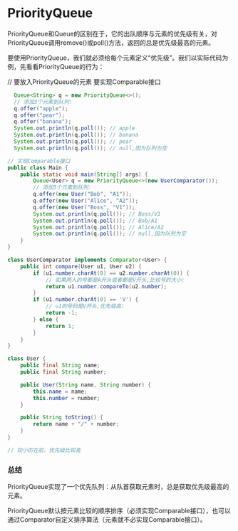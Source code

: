 # PriorityQueue 

PriorityQueue和Queue的区别在于，它的出队顺序与元素的优先级有关，对PriorityQueue调用remove()或poll()方法，返回的总是优先级最高的元素。

要使用PriorityQueue，我们就必须给每个元素定义“优先级”。我们以实际代码为例，先看看PriorityQueue的行为：


// 要放入PriorityQueue的元素 要实现Comparable接口
```java
  Queue<String> q = new PriorityQueue<>();
  // 添加3个元素到队列:
  q.offer("apple");
  q.offer("pear");
  q.offer("banana");
  System.out.println(q.poll()); // apple
  System.out.println(q.poll()); // banana
  System.out.println(q.poll()); // pear
  System.out.println(q.poll()); // null,因为队列为空

// 实现Comparable接口
public class Main {
    public static void main(String[] args) {
        Queue<User> q = new PriorityQueue<>(new UserComparator());
        // 添加3个元素到队列:
        q.offer(new User("Bob", "A1"));
        q.offer(new User("Alice", "A2"));
        q.offer(new User("Boss", "V1"));
        System.out.println(q.poll()); // Boss/V1
        System.out.println(q.poll()); // Bob/A1
        System.out.println(q.poll()); // Alice/A2
        System.out.println(q.poll()); // null,因为队列为空
    }
}

class UserComparator implements Comparator<User> {
    public int compare(User u1, User u2) {
        if (u1.number.charAt(0) == u2.number.charAt(0)) {
            // 如果两人的号都是A开头或者都是V开头,比较号的大小:
            return u1.number.compareTo(u2.number);
        }
        if (u1.number.charAt(0) == 'V') {
            // u1的号码是V开头,优先级高:
            return -1;
        } else {
            return 1;
        }
    }
}

class User {
    public final String name;
    public final String number;

    public User(String name, String number) {
        this.name = name;
        this.number = number;
    }

    public String toString() {
        return name + "/" + number;
    }
}

// 较小的在前，优先级比较高
```



### 总结
PriorityQueue实现了一个优先队列：从队首获取元素时，总是获取优先级最高的元素。

PriorityQueue默认按元素比较的顺序排序（必须实现Comparable接口），也可以通过Comparator自定义排序算法（元素就不必实现Comparable接口）。